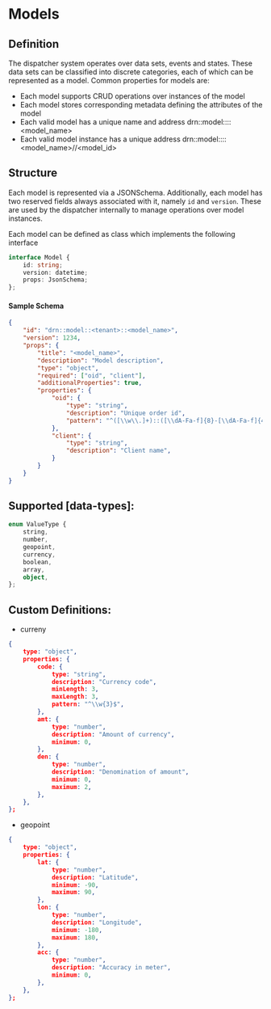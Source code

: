 # Models

## Definition

The dispatcher system operates over data sets, events and states. These data sets can be classified into discrete categories, each of which can be represented as a model. Common properties for models are:
- Each model supports CRUD operations over instances of the model
- Each model stores corresponding metadata defining the attributes of the model
- Each valid model has a unique name and address drn::model::<tenant>::<model_name>
- Each valid model instance has a unique address drn::model::<tenant>::<model_name>//<model_id>


## Structure

Each model is represented via a JSONSchema. Additionally, each model has two reserved fields always associated with it, namely `id` and `version`. These are used by the dispatcher internally to manage operations over model instances.

Each model can be defined as class which implements the following interface
```ts
interface Model {
	id: string;
	version: datetime;
	props: JsonSchema;
};
```


#### Sample Schema
```json
{
	"id": "drn::model::<tenant>::<model_name>",
	"version": 1234,
	"props": {
		"title": "<model_name>",
		"description": "Model description",
		"type": "object",
		"required": ["oid", "client"],
		"additionalProperties": true,
		"properties": {
			"oid": {
				"type": "string",
				"description": "Unique order id",
				"pattern": "^([\\w\\.]+)::([\\dA-Fa-f]{8}-[\\dA-Fa-f]{4}-[\\dA-Fa-f]{4}-[\\dA-Fa-f]{4}-[\\dA-Fa-f]{12})?$"
			},
			"client": {
				"type": "string",
				"description": "Client name",
			}
		}
	}
}
```


## Supported [data-types]:

```ts
enum ValueType {
	string,
	number,
	geopoint,
	currency,
	boolean,
	array,
	object,
};
```

## Custom Definitions:

- curreny
```json
{
	type: "object",
	properties: {
		code: {
			type: "string",
			description: "Currency code",
			minLength: 3,
			maxLength: 3,
			pattern: "^\\w{3}$",
		},
		amt: {
			type: "number",
			description: "Amount of currency",
			minimum: 0,
		},
		den: {
			type: "number",
			description: "Denomination of amount",
			minimum: 0,
			maximum: 2,
		},
	},
};
```

- geopoint

```json
{
	type: "object",
	properties: {
		lat: {
			type: "number",
			description: "Latitude",
			minimum: -90,
			maximum: 90,
		},
		lon: {
			type: "number",
			description: "Longitude",
			minimum: -180,
			maximum: 180,
		},
		acc: {
			type: "number",
			description: "Accuracy in meter",
			minimum: 0,
		},
	},
};
```